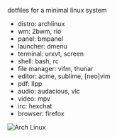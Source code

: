 dotfiles for a minimal linux system

- distro: archlinux
- wm: 2bwm, rio
- panel: bmpanel
- launcher: dmenu
- terminal: urxvt, screen
- shell: bash, rc
- file manager: vifm, thunar
- editor: acme, sublime, [neo]vim
- pdf: llpp
- audio: audacious, vlc
- video: mpv
- irc: hexchat
- browser: firefox

![Arch Linux](/../screenshot/screenshot.png?raw=true "Arch Linux")
